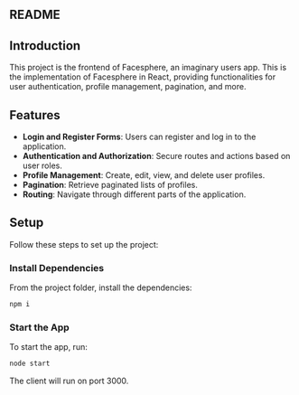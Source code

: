 ## README

## Introduction

This project is the frontend of Facesphere, an imaginary users app. This is the implementation of Facesphere in React,
providing functionalities for user authentication, profile management, pagination, and more.

## Features

- **Login and Register Forms**: Users can register and log in to the application.
- **Authentication and Authorization**: Secure routes and actions based on user roles.
- **Profile Management**: Create, edit, view, and delete user profiles.
- **Pagination**: Retrieve paginated lists of profiles.
- **Routing**: Navigate through different parts of the application.

## Setup

Follow these steps to set up the project:

### Install Dependencies

From the project folder, install the dependencies:

```bash
npm i
```

### Start the App

To start the app, run:

```bash
node start
```

The client will run on port 3000. 

